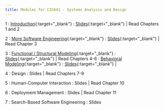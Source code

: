 ```yaml
---
title: Modules for CIS641 - Systems Analysis and Design
---
```


1
: [Introduction](../assets/slides/CIS641-1-Intro-to-SAaD.pdf){:target="_blank"}
  : [Slides](../assets/slides/CIS641-1-Intro-to-SAaD.pdf){:target="_blank"} \| Read Chapters 1 and 2

2
: [More Software Engineering](#){:target="_blank"}
  : [Slides](../assets/slides/CIS641-2-More-SE.pdf){:target="_blank"} \| Read Chapter 3

3
: [Functional / Structural Modeling](../assets/slides/CIS641-3-Functional_Structural_Modeling.pdf){:target="_blank"}
  : [Slides](../assets/slides/CIS641-3-Functional_Structural_Modeling.pdf){:target="_blank"} \| Read Chapters 4-6
: [Behavioral Modeling](../assets/slides/CIS641-4-Behavioral_Modeling.pdf){:target="_blank"}
  : [Slides](../assets/slides/CIS641-4-Behvaioral_Modeling.pdf){:target="_blank"} \| 


4 : Design
  : Slides \| Read Chapters 7-9

5
: Human-Computer Interaction
  : Slides \| Read Chapter 10

6
: Deployment Management
  : Slides \| Read Chapter 11

7
: Search-Based Software Engineering
  : Slides
